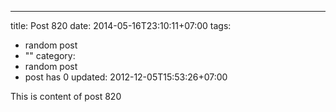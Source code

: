 ---
title: Post 820
date: 2014-05-16T23:10:11+07:00
tags:
  - random post
  - ""
category:
  - random post
  - post has 0
updated: 2012-12-05T15:53:26+07:00

This is content of post 820